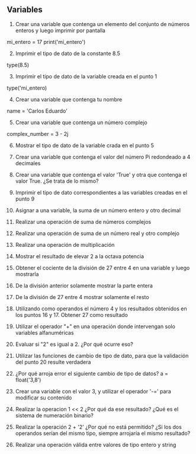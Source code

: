 ## Variables

1. Crear una variable que contenga un elemento del conjunto de números enteros y luego imprimir por pantalla

mi_entero = 17
print('mi_entero')

2. Imprimir el tipo de dato de la constante 8.5

type(8.5)

3. Imprimir el tipo de dato de la variable creada en el punto 1

type('mi_entero)

4. Crear una variable que contenga tu nombre

name = 'Carlos Eduardo'

5. Crear una variable que contenga un número complejo

complex_number = 3 - 2j

6. Mostrar el tipo de dato de la variable crada en el punto 5

7. Crear una variable que contenga el valor del número Pi redondeado a 4 decimales

8. Crear una variable que contenga el valor 'True' y otra que contenga el valor True. ¿Se trata de lo mismo?

9. Imprimir el tipo de dato correspondientes a las variables creadas en el punto 9

10. Asignar a una variable, la suma de un número entero y otro decimal

11. Realizar una operación de suma de números complejos

12. Realizar una operación de suma de un número real y otro complejo

13. Realizar una operación de multiplicación

14. Mostrar el resultado de elevar 2 a la octava potencia

15. Obtener el cociente de la división de 27 entre 4 en una variable y luego mostrarla

16. De la división anterior solamente mostrar la parte entera

17. De la división de 27 entre 4 mostrar solamente el resto

18. Utilizando como operandos el número 4 y los resultados obtenidos en los puntos 16 y 17. Obtener 27 como resultado

19. Utilizar el operador "+" en una operación donde intervengan solo variables alfanuméricas

20. Evaluar si "2" es igual a 2. ¿Por qué ocurre eso?

21. Utilizar las funciones de cambio de tipo de dato, para que la validación del punto 20 resulte verdadera

22. ¿Por qué arroja error el siguiente cambio de tipo de datos? a = float('3,8')

23. Crear una variable con el valor 3, y utilizar el operador '-=' para modificar su contenido

24. Realizar la operacion 1 << 2 ¿Por qué da ese resultado? ¿Qué es el sistema de numeración binario?

25. Realizar la operación 2 + '2' ¿Por qué no está permitido? ¿Si los dos operandos serían del mismo tipo, siempre arrojaría el mismo resultado?

26. Realizar una operación válida entre valores de tipo entero y string
